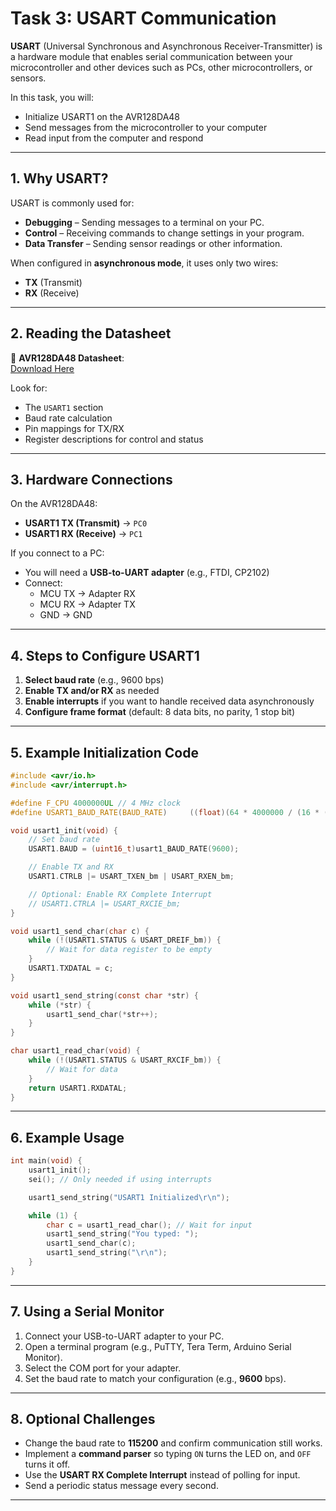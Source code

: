 # Task 3: USART Communication

**USART** (Universal Synchronous and Asynchronous Receiver-Transmitter) is a hardware module that enables serial communication between your microcontroller and other devices such as PCs, other microcontrollers, or sensors.

In this task, you will:
- Initialize USART1 on the AVR128DA48
- Send messages from the microcontroller to your computer
- Read input from the computer and respond

---

## 1. Why USART?

USART is commonly used for:
- **Debugging** – Sending messages to a terminal on your PC.
- **Control** – Receiving commands to change settings in your program.
- **Data Transfer** – Sending sensor readings or other information.

When configured in **asynchronous mode**, it uses only two wires:
- **TX** (Transmit)
- **RX** (Receive)

---

## 2. Reading the Datasheet

📄 **AVR128DA48 Datasheet**:  
[Download Here](https://ww1.microchip.com/downloads/aemDocuments/documents/MCU08/ProductDocuments/DataSheets/AVR128DA28-32-48-64-Data-Sheet-DS40002183.pdf)

Look for:
- The `USART1` section
- Baud rate calculation
- Pin mappings for TX/RX
- Register descriptions for control and status

---

## 3. Hardware Connections

On the AVR128DA48:
- **USART1 TX (Transmit)** → `PC0`
- **USART1 RX (Receive)** → `PC1`

If you connect to a PC:
- You will need a **USB-to-UART adapter** (e.g., FTDI, CP2102)
- Connect:
  - MCU TX → Adapter RX
  - MCU RX → Adapter TX
  - GND → GND

---

## 4. Steps to Configure USART1

1. **Select baud rate** (e.g., 9600 bps)
2. **Enable TX and/or RX** as needed
3. **Enable interrupts** if you want to handle received data asynchronously
4. **Configure frame format** (default: 8 data bits, no parity, 1 stop bit)

---

## 5. Example Initialization Code

```c
#include <avr/io.h>
#include <avr/interrupt.h>

#define F_CPU 4000000UL // 4 MHz clock
#define USART1_BAUD_RATE(BAUD_RATE)     ((float)(64 * 4000000 / (16 * (float)BAUD_RATE)) + 0.5)

void usart1_init(void) {
    // Set baud rate
    USART1.BAUD = (uint16_t)usart1_BAUD_RATE(9600);

    // Enable TX and RX
    USART1.CTRLB |= USART_TXEN_bm | USART_RXEN_bm;

    // Optional: Enable RX Complete Interrupt
    // USART1.CTRLA |= USART_RXCIE_bm;
}

void usart1_send_char(char c) {
    while (!(USART1.STATUS & USART_DREIF_bm)) {
        // Wait for data register to be empty
    }
    USART1.TXDATAL = c;
}

void usart1_send_string(const char *str) {
    while (*str) {
        usart1_send_char(*str++);
    }
}

char usart1_read_char(void) {
    while (!(USART1.STATUS & USART_RXCIF_bm)) {
        // Wait for data
    }
    return USART1.RXDATAL;
}
```

---

## 6. Example Usage

```c
int main(void) {
    usart1_init();
    sei(); // Only needed if using interrupts

    usart1_send_string("USART1 Initialized\r\n");

    while (1) {
        char c = usart1_read_char(); // Wait for input
        usart1_send_string("You typed: ");
        usart1_send_char(c);
        usart1_send_string("\r\n");
    }
}
```

---

## 7. Using a Serial Monitor

1. Connect your USB-to-UART adapter to your PC.
2. Open a terminal program (e.g., PuTTY, Tera Term, Arduino Serial Monitor).
3. Select the COM port for your adapter.
4. Set the baud rate to match your configuration (e.g., **9600** bps).

---

## 8. Optional Challenges
- Change the baud rate to **115200** and confirm communication still works.
- Implement a **command parser** so typing `ON` turns the LED on, and `OFF` turns it off.
- Use the **USART RX Complete Interrupt** instead of polling for input.
- Send a periodic status message every second.

---
